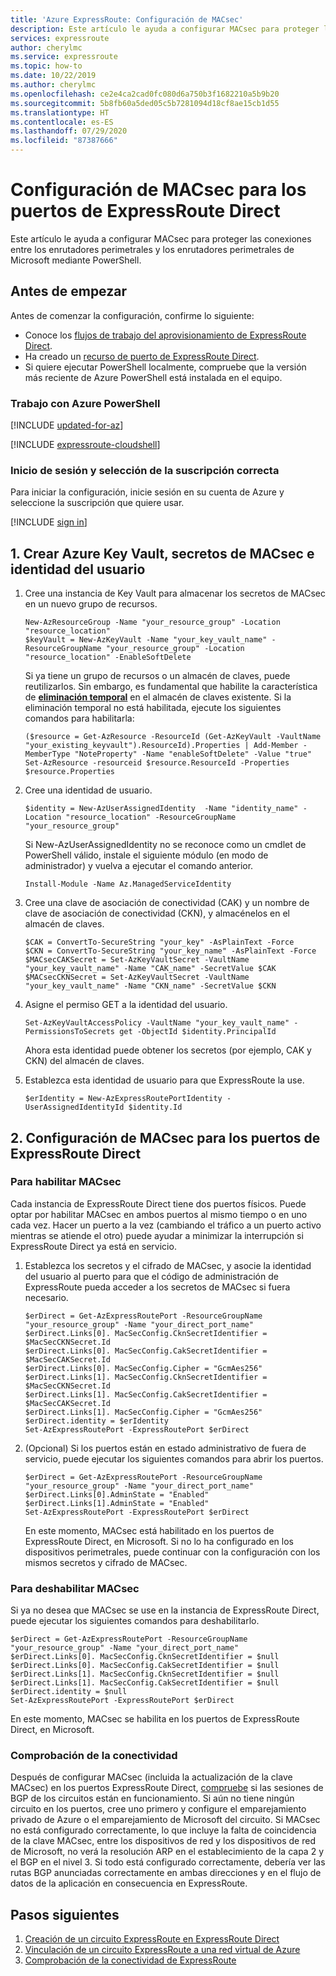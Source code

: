 ```yaml
---
title: 'Azure ExpressRoute: Configuración de MACsec'
description: Este artículo le ayuda a configurar MACsec para proteger las conexiones entre los enrutadores perimetrales y los enrutadores perimetrales de Microsoft.
services: expressroute
author: cherylmc
ms.service: expressroute
ms.topic: how-to
ms.date: 10/22/2019
ms.author: cherylmc
ms.openlocfilehash: ce2e4ca2cad0fc080d6a750b3f1682210a5b9b20
ms.sourcegitcommit: 5b8fb60a5ded05c5b7281094d18cf8ae15cb1d55
ms.translationtype: HT
ms.contentlocale: es-ES
ms.lasthandoff: 07/29/2020
ms.locfileid: "87387666"
---
```

# <a name="configure-macsec-on-expressroute-direct-ports"></a>Configuración de MACsec para los puertos de ExpressRoute Direct

Este artículo le ayuda a configurar MACsec para proteger las conexiones entre los enrutadores perimetrales y los enrutadores perimetrales de Microsoft mediante PowerShell.

## <a name="before-you-begin"></a>Antes de empezar

Antes de comenzar la configuración, confirme lo siguiente:

* Conoce los [flujos de trabajo del aprovisionamiento de ExpressRoute Direct](expressroute-erdirect-about.md).
* Ha creado un [recurso de puerto de ExpressRoute Direct](expressroute-howto-erdirect.md).
* Si quiere ejecutar PowerShell localmente, compruebe que la versión más reciente de Azure PowerShell está instalada en el equipo.

### <a name="working-with-azure-powershell"></a>Trabajo con Azure PowerShell

[!INCLUDE [updated-for-az](../../includes/hybrid-az-ps.md)]

[!INCLUDE [expressroute-cloudshell](../../includes/expressroute-cloudshell-powershell-about.md)]

### <a name="sign-in-and-select-the-right-subscription"></a>Inicio de sesión y selección de la suscripción correcta

Para iniciar la configuración, inicie sesión en su cuenta de Azure y seleccione la suscripción que quiere usar.

   [!INCLUDE [sign in](../../includes/expressroute-cloud-shell-connect.md)]

## <a name="1-create-azure-key-vault-macsec-secrets-and-user-identity"></a>1. Crear Azure Key Vault, secretos de MACsec e identidad del usuario

1. Cree una instancia de Key Vault para almacenar los secretos de MACsec en un nuevo grupo de recursos.

    ```azurepowershell-interactive
    New-AzResourceGroup -Name "your_resource_group" -Location "resource_location"
    $keyVault = New-AzKeyVault -Name "your_key_vault_name" -ResourceGroupName "your_resource_group" -Location "resource_location" -EnableSoftDelete 
    ```

    Si ya tiene un grupo de recursos o un almacén de claves, puede reutilizarlos. Sin embargo, es fundamental que habilite la característica de [**eliminación temporal**](../key-vault/general/soft-delete-overview.md) en el almacén de claves existente. Si la eliminación temporal no está habilitada, ejecute los siguientes comandos para habilitarla:

    ```azurepowershell-interactive
    ($resource = Get-AzResource -ResourceId (Get-AzKeyVault -VaultName "your_existing_keyvault").ResourceId).Properties | Add-Member -MemberType "NoteProperty" -Name "enableSoftDelete" -Value "true"
    Set-AzResource -resourceid $resource.ResourceId -Properties $resource.Properties
    ```
2. Cree una identidad de usuario.

    ```azurepowershell-interactive
    $identity = New-AzUserAssignedIdentity  -Name "identity_name" -Location "resource_location" -ResourceGroupName "your_resource_group"
    ```

    Si New-AzUserAssignedIdentity no se reconoce como un cmdlet de PowerShell válido, instale el siguiente módulo (en modo de administrador) y vuelva a ejecutar el comando anterior.

    ```azurepowershell-interactive
    Install-Module -Name Az.ManagedServiceIdentity
    ```
3. Cree una clave de asociación de conectividad (CAK) y un nombre de clave de asociación de conectividad (CKN), y almacénelos en el almacén de claves.

    ```azurepowershell-interactive
    $CAK = ConvertTo-SecureString "your_key" -AsPlainText -Force
    $CKN = ConvertTo-SecureString "your_key_name" -AsPlainText -Force
    $MACsecCAKSecret = Set-AzKeyVaultSecret -VaultName "your_key_vault_name" -Name "CAK_name" -SecretValue $CAK
    $MACsecCKNSecret = Set-AzKeyVaultSecret -VaultName "your_key_vault_name" -Name "CKN_name" -SecretValue $CKN
    ```
4. Asigne el permiso GET a la identidad del usuario.

    ```azurepowershell-interactive
    Set-AzKeyVaultAccessPolicy -VaultName "your_key_vault_name" -PermissionsToSecrets get -ObjectId $identity.PrincipalId
    ```

   Ahora esta identidad puede obtener los secretos (por ejemplo, CAK y CKN) del almacén de claves.
5. Establezca esta identidad de usuario para que ExpressRoute la use.

    ```azurepowershell-interactive
    $erIdentity = New-AzExpressRoutePortIdentity -UserAssignedIdentityId $identity.Id
    ```
 
## <a name="2-configure-macsec-on-expressroute-direct-ports"></a>2. Configuración de MACsec para los puertos de ExpressRoute Direct

### <a name="to-enable-macsec"></a>Para habilitar MACsec

Cada instancia de ExpressRoute Direct tiene dos puertos físicos. Puede optar por habilitar MACsec en ambos puertos al mismo tiempo o en uno cada vez. Hacer un puerto a la vez (cambiando el tráfico a un puerto activo mientras se atiende el otro) puede ayudar a minimizar la interrupción si ExpressRoute Direct ya está en servicio.

1. Establezca los secretos y el cifrado de MACsec, y asocie la identidad del usuario al puerto para que el código de administración de ExpressRoute pueda acceder a los secretos de MACsec si fuera necesario.

    ```azurepowershell-interactive
    $erDirect = Get-AzExpressRoutePort -ResourceGroupName "your_resource_group" -Name "your_direct_port_name"
    $erDirect.Links[0]. MacSecConfig.CknSecretIdentifier = $MacSecCKNSecret.Id
    $erDirect.Links[0]. MacSecConfig.CakSecretIdentifier = $MacSecCAKSecret.Id
    $erDirect.Links[0]. MacSecConfig.Cipher = "GcmAes256"
    $erDirect.Links[1]. MacSecConfig.CknSecretIdentifier = $MacSecCKNSecret.Id
    $erDirect.Links[1]. MacSecConfig.CakSecretIdentifier = $MacSecCAKSecret.Id
    $erDirect.Links[1]. MacSecConfig.Cipher = "GcmAes256"
    $erDirect.identity = $erIdentity
    Set-AzExpressRoutePort -ExpressRoutePort $erDirect
    ```
2. (Opcional) Si los puertos están en estado administrativo de fuera de servicio, puede ejecutar los siguientes comandos para abrir los puertos.

    ```azurepowershell-interactive
    $erDirect = Get-AzExpressRoutePort -ResourceGroupName "your_resource_group" -Name "your_direct_port_name"
    $erDirect.Links[0].AdminState = "Enabled"
    $erDirect.Links[1].AdminState = "Enabled"
    Set-AzExpressRoutePort -ExpressRoutePort $erDirect
    ```

    En este momento, MACsec está habilitado en los puertos de ExpressRoute Direct, en Microsoft. Si no lo ha configurado en los dispositivos perimetrales, puede continuar con la configuración con los mismos secretos y cifrado de MACsec.

### <a name="to-disable-macsec"></a>Para deshabilitar MACsec

Si ya no desea que MACsec se use en la instancia de ExpressRoute Direct, puede ejecutar los siguientes comandos para deshabilitarlo.

```azurepowershell-interactive
$erDirect = Get-AzExpressRoutePort -ResourceGroupName "your_resource_group" -Name "your_direct_port_name"
$erDirect.Links[0]. MacSecConfig.CknSecretIdentifier = $null
$erDirect.Links[0]. MacSecConfig.CakSecretIdentifier = $null
$erDirect.Links[1]. MacSecConfig.CknSecretIdentifier = $null
$erDirect.Links[1]. MacSecConfig.CakSecretIdentifier = $null
$erDirect.identity = $null
Set-AzExpressRoutePort -ExpressRoutePort $erDirect
```

En este momento, MACsec se habilita en los puertos de ExpressRoute Direct, en Microsoft.

### <a name="test-connectivity"></a>Comprobación de la conectividad
Después de configurar MACsec (incluida la actualización de la clave MACsec) en los puertos ExpressRoute Direct, [compruebe](expressroute-troubleshooting-expressroute-overview.md) si las sesiones de BGP de los circuitos están en funcionamiento. Si aún no tiene ningún circuito en los puertos, cree uno primero y configure el emparejamiento privado de Azure o el emparejamiento de Microsoft del circuito. Si MACsec no está configurado correctamente, lo que incluye la falta de coincidencia de la clave MACsec, entre los dispositivos de red y los dispositivos de red de Microsoft, no verá la resolución ARP en el establecimiento de la capa 2 y el BGP en el nivel 3. Si todo está configurado correctamente, debería ver las rutas BGP anunciadas correctamente en ambas direcciones y en el flujo de datos de la aplicación en consecuencia en ExpressRoute.

## <a name="next-steps"></a>Pasos siguientes
1. [Creación de un circuito ExpressRoute en ExpressRoute Direct](expressroute-howto-erdirect.md)
2. [Vinculación de un circuito ExpressRoute a una red virtual de Azure](expressroute-howto-linkvnet-arm.md)
3. [Comprobación de la conectividad de ExpressRoute](expressroute-troubleshooting-expressroute-overview.md)
